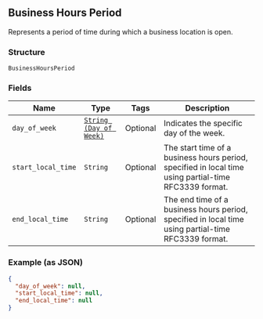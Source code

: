 ## Business Hours Period

Represents a period of time during which a business location is open.

### Structure

`BusinessHoursPeriod`

### Fields

| Name | Type | Tags | Description |
|  --- | --- | --- | --- |
| `day_of_week` | [`String (Day of Week)`]($m/DayOfWeek) | Optional | Indicates the specific day  of the week. |
| `start_local_time` | `String` | Optional | The start time of a business hours period, specified in local time using partial-time<br>RFC3339 format. |
| `end_local_time` | `String` | Optional | The end time of a business hours period, specified in local time using partial-time<br>RFC3339 format. |

### Example (as JSON)

```json
{
  "day_of_week": null,
  "start_local_time": null,
  "end_local_time": null
}
```

